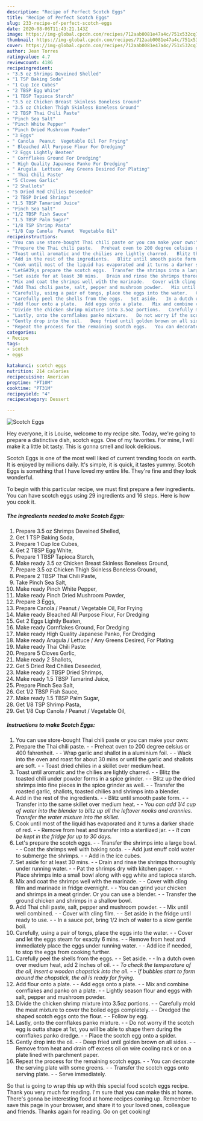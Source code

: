 ```yaml
---
description: "Recipe of Perfect Scotch Eggs"
title: "Recipe of Perfect Scotch Eggs"
slug: 233-recipe-of-perfect-scotch-eggs
date: 2020-08-06T11:43:21.143Z
image: https://img-global.cpcdn.com/recipes/712aab0081e47a4c/751x532cq70/scotch-eggs-recipe-main-photo.jpg
thumbnail: https://img-global.cpcdn.com/recipes/712aab0081e47a4c/751x532cq70/scotch-eggs-recipe-main-photo.jpg
cover: https://img-global.cpcdn.com/recipes/712aab0081e47a4c/751x532cq70/scotch-eggs-recipe-main-photo.jpg
author: Jean Torres
ratingvalue: 4.7
reviewcount: 4186
recipeingredient:
- "3.5 oz Shrimps Deveined Shelled"
- "1 TSP Baking Soda"
- "1 Cup Ice Cubes"
- "2 TBSP Egg White"
- "1 TBSP Tapioca Starch"
- "3.5 oz Chicken Breast Skinless Boneless Ground"
- "3.5 oz Chicken Thigh Skinless Boneless Ground"
- "2 TBSP Thai Chili Paste"
- "Pinch Sea Salt"
- "Pinch White Pepper"
- "Pinch Dried Mushroom Powder"
- "3 Eggs"
- " Canola  Peanut  Vegetable Oil For Frying"
- " Bleached All Purpose Flour For Dredging"
- "2 Eggs Lightly Beaten"
- " Cornflakes Ground For Dredging"
- " High Quality Japanese Panko For Dredging"
- " Arugula  Lettuce  Any Greens Desired For Plating"
- " Thai Chili Paste"
- "5 Cloves Garlic"
- "2 Shallots"
- "5 Dried Red Chilies Deseeded"
- "2 TBSP Dried Shrimps"
- "1.5 TBSP Tamarind Juice"
- "Pinch Sea Salt"
- "1/2 TBSP Fish Sauce"
- "1.5 TBSP Palm Sugar"
- "1/8 TSP Shrimp Pasta"
- "1/8 Cup Canola  Peanut  Vegetable Oil"
recipeinstructions:
- "You can use store-bought Thai chili paste or you can make your own:"
- "Prepare the Thai chili paste.   Preheat oven to 200 degree celsius or 400 fahrenheit.   Wrap garlic and shallot in a aluminium foil.   Wack into the oven and roast for about 30 mins or until the garlic and shallots are soft.   Toast dried chilies in a skillet over medium heat."
- "Toast until aromatic and the chilies are lightly charred.   Blitz the toasted chili under powder forms in a spice grinder.   Blitz up the dried shrimps into fine pieces in the spice grinder as well.   Transfer the roasted garlic, shallots, toasted chilies and shrimps into a blender."
- "Add in the rest of the ingredients.   Blitz until smooth paste form.   Transfer into the same skillet over medium heat.   *You can add 1/4 cup of water into the blender to blitz up all the leftover nooks and crannies. Transfer the water mixture into the skillet.*"
- "Cook until most of the liquid has evaporated and it turns a darker shade of red.   Remove from heat and transfer into a sterilized jar.   *It can be kept in the fridge for up to 30 days.*"
- "Let&#39;s prepare the scotch eggs.  Transfer the shrimps into a large bowl.  Coat the shrimps well with baking soda.   Add just enuff cold water to submerge the shrimps.   Add in the ice cubes."
- "Set aside for at least 30 mins.   Drain and rinse the shrimps thoroughly under running water.   Pat the shrimps dry with kitchen paper.   Place shrimps into a small bowl along with egg white and tapioca starch."
- "Mix and coat the shrimps well with the marinade.   Cover with cling film and marinade in fridge overnight.   You can grind your chicken and shrimps in a meat grinder. Or you can use a blender.   Transfer the ground chicken and shrimps in a shallow bowl."
- "Add Thai chili paste, salt, pepper and mushroom powder.   Mix until well combined.   Cover with cling film.   Set aside in the fridge until ready to use.   In a sauce pot, bring 1/2 inch of water to a slow gentle boil."
- "Carefully, using a pair of tongs, place the eggs into the water.   Cover and let the eggs steam for exactly 6 mins.   Remove from heat and immediately place the eggs under running water.   Add ice if needed, to stop the eggs from cooking further."
- "Carefully peel the shells from the eggs.   Set aside.   In a dutch oven over medium heat, add 2 inches of oil.   *To check the temperature of the oil, insert a wooden chopstick into the oil.   If bubbles start to form around the chopstick, the oil is ready for frying.*"
- "Add flour onto a plate.   Add eggs onto a plate.   Mix and combine cornflakes and panko on a plate.   Lightly season flour and eggs with salt, pepper and mushroom powder."
- "Divide the chicken shrimp mixture into 3.5oz portions.   Carefully mold the meat mixture to cover the boiled eggs completely.   Dredged the shaped scotch eggs onto the flour.   Follow by egg."
- "Lastly, onto the cornflakes panko mixture.   Do not worry if the scotch egg is outta shape at 1st, you will be able to shape them during the cornflakes panko dredge.   Place the scotch egg onto a spider."
- "Gently drop into the oil.   Deep fried until golden brown on all sides.   Remove from heat and drain off excess oil on wire cooling rack or on a plate lined with parchment paper."
- "Repeat the process for the remaining scotch eggs.   You can decorate the serving plate with some greens.   Transfer the scotch eggs onto serving plate.   Serve immediately."
categories:
- Recipe
tags:
- scotch
- eggs

katakunci: scotch eggs 
nutrition: 214 calories
recipecuisine: American
preptime: "PT10M"
cooktime: "PT31M"
recipeyield: "4"
recipecategory: Dessert

---
```



![Scotch Eggs](https://img-global.cpcdn.com/recipes/712aab0081e47a4c/751x532cq70/scotch-eggs-recipe-main-photo.jpg)

Hey everyone, it is Louise, welcome to my recipe site. Today, we're going to prepare a distinctive dish, scotch eggs. One of my favorites. For mine, I will make it a little bit tasty. This is gonna smell and look delicious.



Scotch Eggs is one of the most well liked of current trending foods on earth. It is enjoyed by millions daily. It's simple, it is quick, it tastes yummy. Scotch Eggs is something that I have loved my entire life. They're fine and they look wonderful.


To begin with this particular recipe, we must first prepare a few ingredients. You can have scotch eggs using 29 ingredients and 16 steps. Here is how you cook it.

<!--inarticleads1-->

##### The ingredients needed to make Scotch Eggs:

1. Prepare 3.5 oz Shrimps Deveined Shelled,
1. Get 1 TSP Baking Soda,
1. Prepare 1 Cup Ice Cubes,
1. Get 2 TBSP Egg White,
1. Prepare 1 TBSP Tapioca Starch,
1. Make ready 3.5 oz Chicken Breast Skinless Boneless Ground,
1. Prepare 3.5 oz Chicken Thigh Skinless Boneless Ground,
1. Prepare 2 TBSP Thai Chili Paste,
1. Take Pinch Sea Salt,
1. Make ready Pinch White Pepper,
1. Make ready Pinch Dried Mushroom Powder,
1. Prepare 3 Eggs,
1. Prepare  Canola / Peanut / Vegetable Oil, For Frying
1. Make ready  Bleached All Purpose Flour, For Dredging
1. Get 2 Eggs Lightly Beaten,
1. Make ready  Cornflakes Ground, For Dredging
1. Make ready  High Quality Japanese Panko, For Dredging
1. Make ready  Arugula / Lettuce / Any Greens Desired, For Plating
1. Make ready  Thai Chili Paste:
1. Prepare 5 Cloves Garlic,
1. Make ready 2 Shallots,
1. Get 5 Dried Red Chilies Deseeded,
1. Make ready 2 TBSP Dried Shrimps,
1. Make ready 1.5 TBSP Tamarind Juice,
1. Prepare Pinch Sea Salt,
1. Get 1/2 TBSP Fish Sauce,
1. Make ready 1.5 TBSP Palm Sugar,
1. Get 1/8 TSP Shrimp Pasta,
1. Get 1/8 Cup Canola / Peanut / Vegetable Oil,




<!--inarticleads2-->

##### Instructions to make Scotch Eggs:

1. You can use store-bought Thai chili paste or you can make your own:
1. Prepare the Thai chili paste.  -  - Preheat oven to 200 degree celsius or 400 fahrenheit.  -  - Wrap garlic and shallot in a aluminium foil.  -  - Wack into the oven and roast for about 30 mins or until the garlic and shallots are soft.  -  - Toast dried chilies in a skillet over medium heat.
1. Toast until aromatic and the chilies are lightly charred.  -  - Blitz the toasted chili under powder forms in a spice grinder.  -  - Blitz up the dried shrimps into fine pieces in the spice grinder as well.  -  - Transfer the roasted garlic, shallots, toasted chilies and shrimps into a blender.
1. Add in the rest of the ingredients.  -  - Blitz until smooth paste form.  -  - Transfer into the same skillet over medium heat.  -  - *You can add 1/4 cup of water into the blender to blitz up all the leftover nooks and crannies. Transfer the water mixture into the skillet.*
1. Cook until most of the liquid has evaporated and it turns a darker shade of red.  -  - Remove from heat and transfer into a sterilized jar.  -  - *It can be kept in the fridge for up to 30 days.*
1. Let&#39;s prepare the scotch eggs. -  - Transfer the shrimps into a large bowl. -  - Coat the shrimps well with baking soda.  -  - Add just enuff cold water to submerge the shrimps.  -  - Add in the ice cubes.
1. Set aside for at least 30 mins.  -  - Drain and rinse the shrimps thoroughly under running water.  -  - Pat the shrimps dry with kitchen paper.  -  - Place shrimps into a small bowl along with egg white and tapioca starch.
1. Mix and coat the shrimps well with the marinade.  -  - Cover with cling film and marinade in fridge overnight.  -  - You can grind your chicken and shrimps in a meat grinder. Or you can use a blender.  -  - Transfer the ground chicken and shrimps in a shallow bowl.
1. Add Thai chili paste, salt, pepper and mushroom powder.  -  - Mix until well combined.  -  - Cover with cling film.  -  - Set aside in the fridge until ready to use.  -  - In a sauce pot, bring 1/2 inch of water to a slow gentle boil.
1. Carefully, using a pair of tongs, place the eggs into the water.  -  - Cover and let the eggs steam for exactly 6 mins.  -  - Remove from heat and immediately place the eggs under running water.  -  - Add ice if needed, to stop the eggs from cooking further.
1. Carefully peel the shells from the eggs.  -  - Set aside.  -  - In a dutch oven over medium heat, add 2 inches of oil.  -  - *To check the temperature of the oil, insert a wooden chopstick into the oil.  -  - If bubbles start to form around the chopstick, the oil is ready for frying.*
1. Add flour onto a plate.  -  - Add eggs onto a plate.  -  - Mix and combine cornflakes and panko on a plate.  -  - Lightly season flour and eggs with salt, pepper and mushroom powder.
1. Divide the chicken shrimp mixture into 3.5oz portions.  -  - Carefully mold the meat mixture to cover the boiled eggs completely.  -  - Dredged the shaped scotch eggs onto the flour.  -  - Follow by egg.
1. Lastly, onto the cornflakes panko mixture.  -  - Do not worry if the scotch egg is outta shape at 1st, you will be able to shape them during the cornflakes panko dredge.  -  - Place the scotch egg onto a spider.
1. Gently drop into the oil.  -  - Deep fried until golden brown on all sides.  -  - Remove from heat and drain off excess oil on wire cooling rack or on a plate lined with parchment paper.
1. Repeat the process for the remaining scotch eggs.  -  - You can decorate the serving plate with some greens.  -  - Transfer the scotch eggs onto serving plate.  -  - Serve immediately.




So that is going to wrap this up with this special food scotch eggs recipe. Thank you very much for reading. I'm sure that you can make this at home. There's gonna be interesting food at home recipes coming up. Remember to save this page in your browser, and share it to your loved ones, colleague and friends. Thanks again for reading. Go on get cooking!
